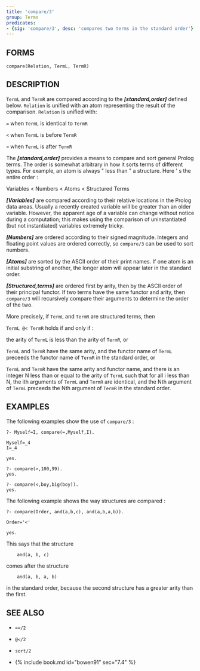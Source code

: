 ```yaml
---
title: 'compare/3'
group: Terms
predicates:
- {sig: 'compare/3', desc: 'compares two terms in the standard order'}
---
```


## FORMS
```
compare(Relation, TermL, TermR)
```
## DESCRIPTION

`TermL` and `TermR` are compared according to the
**_[standard,order]_**
defined below. `Relation` is unified with an atom representing the result of the comparison. `Relation` is unified with:

`=` when `TermL` is identical to `TermR`

`<` when `TermL` is before `TermR`

`>` when `TermL` is after `TermR`

The
**_[standard,order]_**
provides a means to compare and sort general Prolog terms. The order is somewhat arbitrary in how it sorts terms of different types. For example, an atom is always " less than " a structure. Here ' s the entire order :

Variables &lt; Numbers &lt; Atoms &lt; Structured Terms

**_[Variables]_**
are compared according to their relative locations in the Prolog data areas. Usually a recently created variable will be greater than an older variable. However, the apparent age of a variable can change without notice during a computation; this makes using the comparison of uninstantiated (but not instantiated) variables extremely tricky.

**_[Numbers]_**
are ordered according to their signed magnitude. Integers and floating point values are ordered correctly, so `compare/3` can be used to sort numbers.

**_[Atoms]_**
are sorted by the ASCII order of their print names. If one atom is an initial substring of another, the longer atom will appear later in the standard order.

**_[Structured,terms]_**
are ordered first by arity, then by the ASCII order of their principal functor. If two terms have the same functor and arity, then `compare/3` will recursively compare their arguments to determine the order of the two.

More precisely, if `TermL` and `TermR` are structured terms, then

`TermL @< TermR` holds if and only if :

the arity of `TermL` is less than the arity of `TermR`, or

`TermL` and `TermR` have the same arity, and the functor name of `TermL` preceeds
the functor name of `TermR` in the standard order, or

`TermL` and `TermR` have the same arity and functor name, 
and there is an integer N less than or equal to the arity of `TermL` such that for all i less than N,
the ith arguments of `TermL` and `TermR` are identical, and
the Nth argument of `TermL` preceeds the Nth argument of `TermR` in the standard order.

## EXAMPLES

The following examples show the use of `compare/3` :

```
?- Myself=I, compare(=,Myself,I).

Myself=_4
I=_4

yes.

?- compare(>,100,99).
yes.

?- compare(<,boy,big(boy)).
yes.
```

The following example shows the way structures are compared :

```
?- compare(Order, and(a,b,c), and(a,b,a,b)).

Order='<'

yes.
```

This says that the structure
```
    and(a, b, c)
```
comes after the structure
```
    and(a, b, a, b)
```
in the standard order, because the second structure has a greater arity than the first.


## SEE ALSO

- `==/2`
- `@</2`
- `sort/2`

- {% include book.md id="bowen91"    sec="7.4" %}
